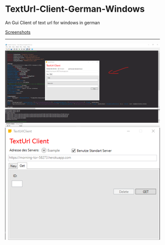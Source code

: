 # TextUrl-Client-German-Windows
An Gui Client of text url for windows in german

[Screenshots](https://github.com/Sharkbyteprojects/TextUrl-Client-German-Windows/tree/master/.sharkbytefiles/screenshots)

----
![](https://raw.githubusercontent.com/Sharkbyteprojects/TextUrl-Client-German-Windows/master/.sharkbytefiles/screenshots/new%20site.png)
![](https://raw.githubusercontent.com/Sharkbyteprojects/TextUrl-Client-German-Windows/master/.sharkbytefiles/screenshots/get%20site.png)
